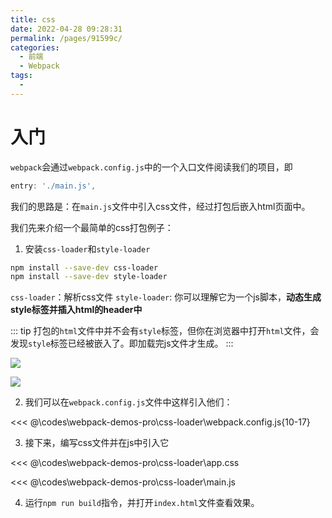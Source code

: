 ```yaml
---
title: css
date: 2022-04-28 09:28:31
permalink: /pages/91599c/
categories:
  - 前端
  - Webpack
tags:
  - 
---
```

# 入门

`webpack`会通过`webpack.config.js`中的一个入口文件阅读我们的项目，即
```js
entry: './main.js',
```
我们的思路是：在`main.js`文件中引入css文件，经过打包后嵌入html页面中。

我们先来介绍一个最简单的css打包例子：

1.  安装`css-loader`和`style-loader`

```bash
npm install --save-dev css-loader
npm install --save-dev style-loader
```

`css-loader`：解析css文件
`style-loader`: 你可以理解它为一个js脚本，**动态生成style标签并插入html的header中**

::: tip 
打包的`html`文件中并不会有`style`标签，但你在浏览器中打开`html`文件，会发现`style`标签已经被嵌入了。即加载完js文件才生成。
:::

![](https://linyc.oss-cn-beijing.aliyuncs.com/20220427234504.png)

![](https://linyc.oss-cn-beijing.aliyuncs.com/20220427234557.png)

2.  我们可以在`webpack.config.js`文件中这样引入他们：

<<< @\codes\webpack-demos-pro\css-loader\webpack.config.js{10-17}

3. 接下来，编写css文件并在js中引入它

<<< @\codes\webpack-demos-pro\css-loader\app.css

<<< @\codes\webpack-demos-pro\css-loader\main.js

4. 运行`npm run build`指令，并打开`index.html`文件查看效果。

